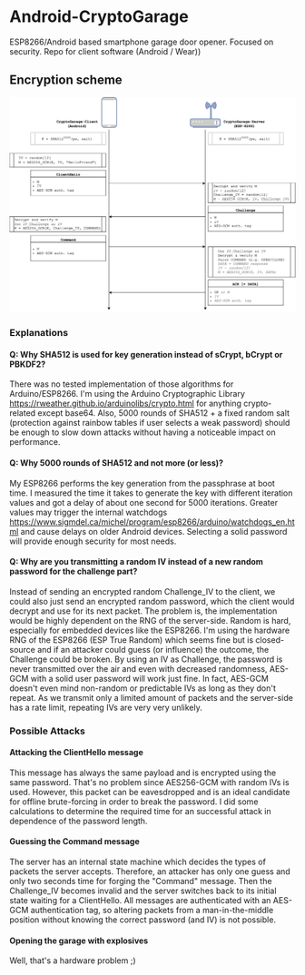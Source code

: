 
# Android-CryptoGarage
ESP8266/Android based smartphone garage door opener. Focused on security. Repo for client software (Android / Wear)) 

## Encryption scheme ##
![Networkcommunication between client and server](https://github.com/wladimir-computin/Android-CryptoGarage/raw/master/doc/Flow.png)

### Explanations ###
#### Q: Why SHA512 is used for key generation instead of sCrypt, bCrypt or PBKDF2? ####
There was no tested implementation of those algorithms for Arduino/ESP8266. I'm using the Arduino Cryptographic Library https://rweather.github.io/arduinolibs/crypto.html for anything crypto-related except base64.  Also, 5000 rounds of SHA512 + a fixed random salt (protection against rainbow tables if user selects a weak password) should be enough to slow down attacks without having a noticeable impact on performance.

#### Q: Why 5000 rounds of SHA512 and not more (or less)? ####
My ESP8266 performs the key generation from the passphrase at boot time. I measured the time it takes to generate the key with different iteration values and got a delay of about one second for 5000 iterations. Greater values may trigger the internal watchdogs https://www.sigmdel.ca/michel/program/esp8266/arduino/watchdogs_en.html and cause delays on older Android devices. Selecting a solid password will provide enough security for most needs.

#### Q: Why are you transmitting a random IV instead of a new random password for the challenge part? ####
Instead of sending an encrypted random Challenge_IV to the client, we could also just send an encrypted random password, which the client would decrypt and use for its next packet. The problem is, the implementation would be highly dependent on the RNG of the server-side. Random is hard, especially for embedded devices like the ESP8266. I'm using the hardware RNG of the ESP8266 (ESP True Random) which seems fine but is closed-source and if an attacker could guess (or influence) the outcome, the Challenge could be broken. By using an IV as Challenge, the password is never transmitted over the air and even with decreased randomness, AES-GCM with a solid user password will work just fine. In fact, AES-GCM doesn't even mind non-random or predictable IVs as long as they don't repeat. As we transmit only a limited amount of packets and the server-side has a rate limit, repeating IVs are very very unlikely.

### Possible Attacks ###
#### Attacking the ClientHello message ####
This message has always the same payload and is encrypted using the same password. That's no problem since AES256-GCM with random IVs is used. However, this packet can be eavesdropped and is an ideal candidate for offline brute-forcing in order to break the password. I did some calculations to determine the required time for an successful attack in dependence of the password length.

#### Guessing the Command message ####
The server has an internal state machine which decides the types of packets the server accepts. Therefore, an attacker has only one guess and only two seconds time for forging the "Command" message. Then the Challenge_IV becomes invalid and the server switches back to its initial state waiting for a ClientHello. All messages are authenticated with an AES-GCM authentication tag, so altering packets from a man-in-the-middle position without knowing the correct password (and IV) is not possible.

#### Opening the garage with explosives ####
Well, that's a hardware problem ;)
